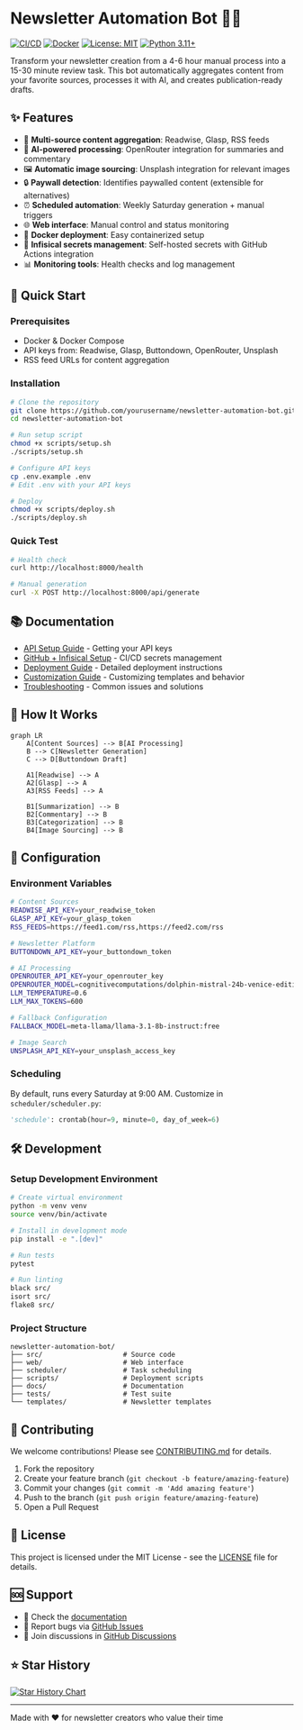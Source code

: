 # Newsletter Automation Bot 🤖📧

[![CI/CD](https://github.com/nycterent/thefilter/workflows/CI/CD%20Pipeline/badge.svg)](https://github.com/nycterent/thefilter/actions)
[![Docker](https://img.shields.io/badge/docker-ready-blue)](https://hub.docker.com/)
[![License: MIT](https://img.shields.io/badge/License-MIT-yellow.svg)](https://opensource.org/licenses/MIT)
[![Python 3.11+](https://img.shields.io/badge/python-3.11+-blue.svg)](https://www.python.org/downloads/)

Transform your newsletter creation from a 4-6 hour manual process into a 15-30 minute review task. This bot automatically aggregates content from your favorite sources, processes it with AI, and creates publication-ready drafts.

## ✨ Features

- 🔄 **Multi-source content aggregation**: Readwise, Glasp, RSS feeds
- 🧠 **AI-powered processing**: OpenRouter integration for summaries and commentary  
- 🖼️ **Automatic image sourcing**: Unsplash integration for relevant images
- 🔒 **Paywall detection**: Identifies paywalled content (extensible for alternatives)
- ⏰ **Scheduled automation**: Weekly Saturday generation + manual triggers
- 🌐 **Web interface**: Manual control and status monitoring
- 🐳 **Docker deployment**: Easy containerized setup
- 🔐 **Infisical secrets management**: Self-hosted secrets with GitHub Actions integration
- 📊 **Monitoring tools**: Health checks and log management

## 🚀 Quick Start

### Prerequisites

- Docker & Docker Compose
- API keys from: Readwise, Glasp, Buttondown, OpenRouter, Unsplash
- RSS feed URLs for content aggregation

### Installation

```bash
# Clone the repository
git clone https://github.com/yourusername/newsletter-automation-bot.git
cd newsletter-automation-bot

# Run setup script
chmod +x scripts/setup.sh
./scripts/setup.sh

# Configure API keys
cp .env.example .env
# Edit .env with your API keys

# Deploy
chmod +x scripts/deploy.sh
./scripts/deploy.sh
```

### Quick Test

```bash
# Health check
curl http://localhost:8000/health

# Manual generation
curl -X POST http://localhost:8000/api/generate
```

## 📚 Documentation

- [API Setup Guide](docs/api-setup.md) - Getting your API keys
- [GitHub + Infisical Setup](docs/github-infisical-setup.md) - CI/CD secrets management
- [Deployment Guide](docs/deployment.md) - Detailed deployment instructions
- [Customization Guide](docs/customization.md) - Customizing templates and behavior
- [Troubleshooting](docs/troubleshooting.md) - Common issues and solutions

## 🎯 How It Works

```mermaid
graph LR
    A[Content Sources] --> B[AI Processing]
    B --> C[Newsletter Generation]
    C --> D[Buttondown Draft]
    
    A1[Readwise] --> A
    A2[Glasp] --> A
    A3[RSS Feeds] --> A
    
    B1[Summarization] --> B
    B2[Commentary] --> B
    B3[Categorization] --> B
    B4[Image Sourcing] --> B
```

## 🔧 Configuration

### Environment Variables

```bash
# Content Sources
READWISE_API_KEY=your_readwise_token
GLASP_API_KEY=your_glasp_token
RSS_FEEDS=https://feed1.com/rss,https://feed2.com/rss

# Newsletter Platform  
BUTTONDOWN_API_KEY=your_buttondown_token

# AI Processing
OPENROUTER_API_KEY=your_openrouter_key
OPENROUTER_MODEL=cognitivecomputations/dolphin-mistral-24b-venice-edition:free
LLM_TEMPERATURE=0.6
LLM_MAX_TOKENS=600

# Fallback Configuration
FALLBACK_MODEL=meta-llama/llama-3.1-8b-instruct:free

# Image Search
UNSPLASH_API_KEY=your_unsplash_access_key
```

### Scheduling

By default, runs every Saturday at 9:00 AM. Customize in `scheduler/scheduler.py`:

```python
'schedule': crontab(hour=9, minute=0, day_of_week=6)
```

## 🛠️ Development

### Setup Development Environment

```bash
# Create virtual environment
python -m venv venv
source venv/bin/activate

# Install in development mode
pip install -e ".[dev]"

# Run tests
pytest

# Run linting
black src/
isort src/
flake8 src/
```

### Project Structure

```
newsletter-automation-bot/
├── src/                    # Source code
├── web/                    # Web interface
├── scheduler/              # Task scheduling
├── scripts/                # Deployment scripts
├── docs/                   # Documentation
├── tests/                  # Test suite
└── templates/              # Newsletter templates
```

## 🤝 Contributing

We welcome contributions! Please see [CONTRIBUTING.md](CONTRIBUTING.md) for details.

1. Fork the repository
2. Create your feature branch (`git checkout -b feature/amazing-feature`)
3. Commit your changes (`git commit -m 'Add amazing feature'`)
4. Push to the branch (`git push origin feature/amazing-feature`)
5. Open a Pull Request

## 📝 License

This project is licensed under the MIT License - see the [LICENSE](LICENSE) file for details.

## 🆘 Support

- 📖 Check the [documentation](docs/)
- 🐛 Report bugs via [GitHub Issues](https://github.com/yourusername/newsletter-automation-bot/issues)
- 💬 Join discussions in [GitHub Discussions](https://github.com/yourusername/newsletter-automation-bot/discussions)

## ⭐ Star History

[![Star History Chart](https://api.star-history.com/svg?repos=yourusername/newsletter-automation-bot&type=Date)](https://star-history.com/#yourusername/newsletter-automation-bot&Date)

---

Made with ❤️ for newsletter creators who value their time
